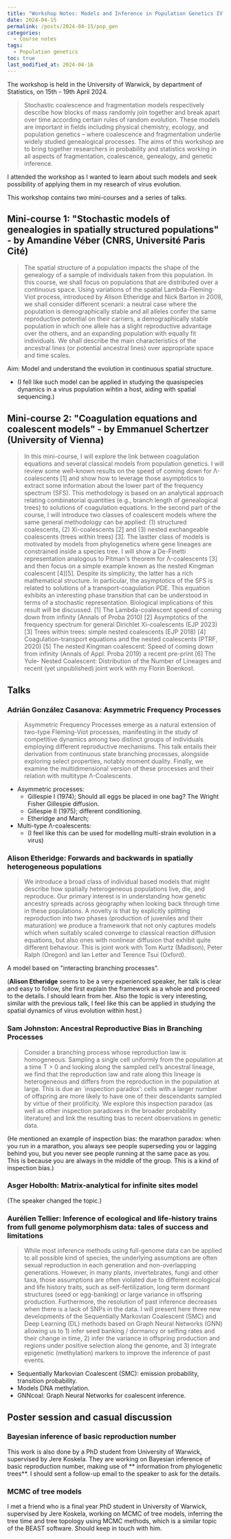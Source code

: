 ```yaml
---
title: "Workshop Notes: Models and Inference in Population Genetics IV: Fragmentation-coalescence and related models"
date: 2024-04-15
permalink: /posts/2024-04-15/pop_gen
categories:
  - Course notes
tags:
  - Population genetics
toc: true
last_modified_at: 2024-04-16
---
```


The workshop is held in the University of Warwick, by department of Statistics, on 15th - 19th April 2024. 

> Stochastic coalescence and fragmentation models respectively describe how blocks of mass randomly join together and break apart over time according certain rules of random evolution. These models are important in fields including physical chemistry, ecology, and population genetics – where coalescence and fragmentation underlie widely studied genealogical processes. The aims of this workshop are to bring together researchers in probability and statistics working in all aspects of fragmentation, coalescence, genealogy, and genetic inference.

I attended the workshop as I wanted to learn about such models and seek possibility of applying them in my research of virus evolution.

This workshop contains two mini-courses and a series of talks.

## Mini-course 1: "Stochastic models of genealogies in spatially structured populations" - by Amandine Véber (CNRS, Université Paris Cité)

> The spatial structure of a population impacts the shape of the genealogy of a sample of individuals taken from this population. In this course, we shall focus on populations that are distributed over a continuous space. Using variations of the spatial Lambda-Fleming-Viot process, introduced by Alison Etheridge and Nick Barton in 2008, we shall consider different scenarii: a neutral case where the population is demographically stable and all alleles confer the same reproductive potential on their carriers, a demographically stable population in which one allele has a slight reproductive advantage over the others, and an expanding population with equally fit individuals. We shall describe the main characteristics of the ancestral lines (or potential ancestral lines) over appropriate space and time scales.

Aim: Model and understand the evolution in continuous spatial structure.

- (I fell like such model can be applied in studying the quasispecies dynamics in a virus population wihtin a host, aiding with spatial sequencing.)

## Mini-course 2: "Coagulation equations and coalescent models" - by Emmanuel Schertzer (University of Vienna)

> In this mini-course, I will explore the link between coagulation equations and several classical models from population genetics. I will review some well-known results on the speed of coming down for Λ-coalescents [1] and show how to leverage those asymptotics to extract some information about the lower part of the frequency spectrum (SFS). This methodology is based on an analytical approach relating combinatorial quantities (e.g., branch length of genealogical trees) to solutions of coagulation equations.
> In the second part of the course, I will introduce two classes of coalescent models where the same general methodology can be applied: (1) structured coalescents, (2) Xi-coalescents [2] and (3) nested exchangeable coalescents (trees within trees) [3]. The lastter class of models is motivated by models from phylogenetics where gene lineages are constrained inside a species tree. I will show a De-Finetti representation analogous to Pitman's theorem for Λ-coalescents [3] and then focus on a simple example known as the nested Kingman coalescent [4][5]. Despite its simplicity, the latter has a rich mathematical structure. In particular, the asymptotics of the SFS is related to solutions of a transport-coagulation PDE. This equation exhibits an interesting phase transition that can be understood in terms of a stochastic representation. Biological implications of this result will be discussed.
> [1] The Lambda-coalescent speed of coming down from infinity (Annals of Proba 2010)
> [2] Asymptotics of the frequency spectrum for general Dirichlet Xi-coalescents (EJP 2023)
> [3] Trees within trees: simple nested coalescents (EJP 2018)
> [4] Coagulation-transport equations and the nested coalescents (PTRF, 2020)
> [5] The nested Kingman coalescent: Speed of coming down from infinity (Annals of Appl. Proba 2019) a recent pre-print
> [6] The Yule- Nested Coalescent: Distribution of the Number of Lineages
> and recent (yet unpublished) joint work with my Florin Boenkost.



## Talks

### Adrián González Casanova: Asymmetric Frequency Processes

> Asymmetric Frequency Processes emerge as a natural extension of two-type Fleming-Viot processes, manifesting in the study of competitive dynamics among two distinct groups of individuals employing different reproductive mechanisms. This talk entails their derivation from continuous state branching processes, alongside exploring select properties, notably moment duality. Finally, we examine the multidimensional version of these processes and their relation with multitype Λ-Coalescents.

- Asymmetric processes:
  - Gillespie I (1974); Should all eggs be placed in one bag? The Wright Fisher Gillespie diffusion.
  - Gillespie II (1975); different conditioning.
  - Etheridge and March;
- Multi-type Λ-coalescents:
  - (I feel like this can be used for modelling multi-strain evolution in a virus)

### Alison Etheridge: Forwards and backwards in spatially heterogeneous populations

> We introduce a broad class of individual based models that might describe how spatially heterogeneous populations live, die, and reproduce. Our primary interest is in understanding how genetic ancestry spreads across geography when looking back through time in these populations. A novelty is that by explicitly splitting reproduction into two phases (production of juveniles and their maturation) we produce a framework that not only captures models which when suitably scaled converge to classical reaction diffusion equations, but also ones with nonlinear diffusion that exhibit quite different behaviour.
> This is joint work with Tom Kurtz (Madison), Peter Ralph (Oregon) and Ian Letter and Terence Tsui (Oxford).

A model based on "interacting branching processes".

(**Alison Etheridge** seems to be a very experienced speaker, her talk is clear and easy to follow, she first explain the framework as a whole and proceed to the details. I should learn from her. Also the topic is very interesting, similar with the previous talk, I feel like this can be applied in studying the spatial dynamics of virus evolution within host.)

### Sam Johnston: Ancestral Reproductive Bias in Branching Processes

> Consider a branching process whose reproduction law is homogeneous. Sampling a single cell uniformly from the population at a time T > 0 and looking along the sampled cell’s ancestral lineage, we find that the reproduction law and rate along this lineage is heterogeneous and differs from the reproduction in the population at large. This is due an `inspection paradox’: cells with a larger number of offspring are more likely to have one of their descendants sampled by virtue of their prolificity. We explore this inspection paradox (as well as other inspection paradoxes in the broader probability literature) and link the resulting bias to recent observations in genetic data.

(He mentioned an example of inspection bias: the marathon paradox: when you run in a marathon, you always see people superseding you or lagging behind you, but you never see people running at the same pace as you. This is because you are always in the middle of the group. This is a kind of inspection bias.)

### Asger Hobolth: Matrix-analytical for infinite sites model

(The speaker changed the topic.)

### Aurélien Tellier: Inference of ecological and life-history trains from full genome polymorphism data: tales of success and limitations

> While most inference methods using full-genome data can be applied to all possible kind of species, the underlying assumptions are often sexual reproduction in each generation and non-overlapping generations. However, in many plants, invertebrates, fungi and other taxa, those assumptions are often violated due to different ecological and life history traits, such as self-fertilization, long term dormant structures (seed or egg-banking) or large variance in offspring production. Furthermore, the resolution of past inference decreases when there is a lack of SNPs in the data. I will present here three new developments of the Sequentially Markovian Coalescent (SMC) and Deep Learning (DL) methods based on Graph Neural Networks (GNN) allowing us to 1) infer seed banking / dormancy or selfing rates and their change in time, 2) infer the variance in offspring production and regions under positive selection along the genome, and 3) integrate epigenetic (methylation) markers to improve the inference of past events.

- Sequentially Markovian Coalescent (SMC): emission probability, transition probability.
- Models DNA methylation.
- GNNcoal: Graph Neural Networks for coalescent inference.

## Poster session and casual discussion

### Bayesian inference of basic reproduction number

This work is also done by a PhD student from University of Warwick, supervised by Jere Koskela. They are working on Bayesian inference of basic reproduction number, making use of ** information from phylogenetic trees**. I should sent a follow-up email to the speaker to ask for the details.

### MCMC of tree models

I met a friend who is a final year PhD student in University of Warwick, supervised by Jere Koskela, working on MCMC of tree models, inferring the tree time and tree topology using MCMC methods, which is a similar topic of the BEAST software. Should keep in touch with him.
